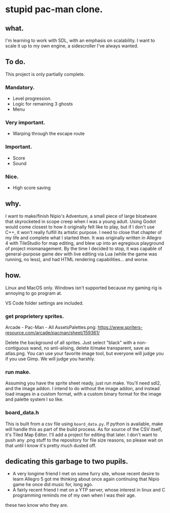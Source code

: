 # stupid pac-man clone.

## what.
I'm learning to work with SDL, with an emphasis on scalability. I want to scale it up to my own engine, a sidescroller I've always wanted.

## To do.
This project is only partially complete.

### Mandatory.
* Level progression.
* Logic for remaining 3 ghosts
* Menu

### Very important.
* Warping through the escape route
  
### Important.
* Score
* Sound

### Nice.
* High score saving

## why.
I want to make/finish Nipio's Adventure, a small piece of large bloatware that skyrocketed in scope creep when I was a young adult. Using Godot would come closest to how it originally felt like to play, but if I don't use C++, it won't really fulfill its artistic purpose. I need to close that chapter of my life and complete what I started then. It was originally written in Allegro 4 with TileStudio for map editing, and blew up into an egregious playground of project mismanagement. By the time I decided to stop, it was capable of general-purpose game dev with live editing via Lua (while the game was running, no less), and had HTML rendering capabilities... and worse.

## how.
Linux and MacOS only. Windows isn't supported because my gaming rig is annoying to go program at.

VS Code folder settings are included.

### get proprietery sprites.
Arcade - Pac-Man - All AssetsPalettes.png:
https://www.spriters-resource.com/arcade/pacman/sheet/159361/

Delete the background of all sprites. Just select "black" with a non-contiguous wand, no anti-alising, delete it/make transparent, save as atlas.png. You can use your favorite image tool, but everyone will judge you if you use Gimp. We will judge you harshly.

### run make.
Assuming you have the sprite sheet ready, just run make. You'll need sdl2, and the image addon. I intend to do without the image addon, and instead load images in a custom format, with a custom binary format for the image and palette system I so like.

### board_data.h
This is built from a csv file using `board_data.py`. If python is available, make will handle this as part of the build process.
As for source of the CSV itself, it's Tiled Map Editor. I'll add a project for editing that later. I don't want to push any .png stuff to the repository for file size reasons, so please wait on that until I know it's pretty much dusted off.

## dedicating this garbage to two pupils.
* A very longime friend I met on some furry site, whose recent desire to learn Allegro 5 got me thinking about once again continuing that Nipio game he once did music for, long ago.
* A fairly recent friend I met on a YTP server, whose interest in linux and C programming reminds me of my own when I was their age.

these two know who they are.
